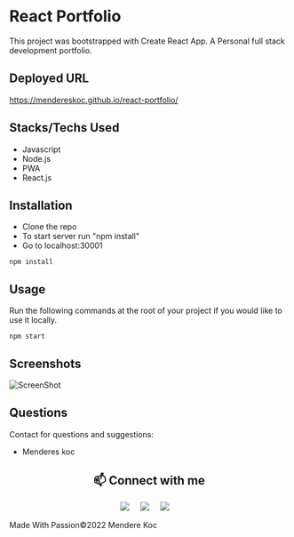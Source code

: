 # React Portfolio 

This project was bootstrapped with Create React App. A Personal full stack development portfolio.

## Deployed URL

https://mendereskoc.github.io/react-portfolio/

 ## Stacks/Techs Used
* Javascript
* Node.js
* PWA
* React.js


## Installation
- Clone the repo
- To start server run "npm install" 
- Go to localhost:30001

`npm install`
## Usage   
  
Run the following commands at the root of your project if you would like to use it locally.

`npm start`

## Screenshots

![ScreenShot](/src/img/Screenshot.png)

## Questions
  
Contact for questions and suggestions:

- Menderes koc

<h2  align="center">📫 Connect with me </h2>
<p align="center">
  <a target="_blank"href="https://www.linkedin.com/in/mendereskoc/"><img src="https://img.shields.io/badge/linkedin-%230077B5.svg?&style=for-the-badge&logo=linkedin&logoColor=white" /></a>&nbsp;&nbsp;&nbsp;&nbsp;
  <a target="_blank"href="https://twitter.com/Mendereskoc4"><img src="https://img.shields.io/badge/twitter-%231DA1F2.svg?&style=for-the-badge&logo=twitter&logoColor=white" /></a>&nbsp;&nbsp;&nbsp;&nbsp;
  <a href="mailto:mndrs.kc@gmail.com?subject=Hello%20Menderes,%20From%20Github"><img src="https://img.shields.io/badge/gmail-%23D14836.svg?&style=for-the-badge&logo=gmail&logoColor=white" /></a>&nbsp;&nbsp;&nbsp;&nbsp;
</p>

Made With Passion©️2022 Mendere Koc 
